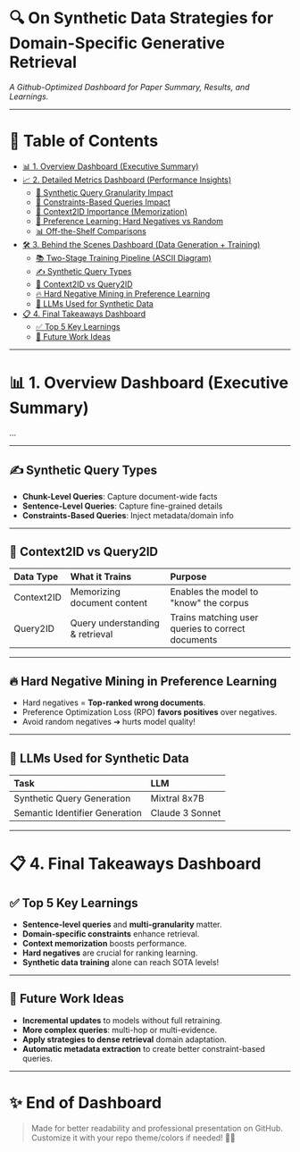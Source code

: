 # 🔍 On Synthetic Data Strategies for Domain-Specific Generative Retrieval

_A Github-Optimized Dashboard for Paper Summary, Results, and Learnings._

---

# 📑 Table of Contents
- [📊 1. Overview Dashboard (Executive Summary)](#-1-overview-dashboard-executive-summary)
- [📈 2. Detailed Metrics Dashboard (Performance Insights)](#-2-detailed-metrics-dashboard-performance-insights)
  - [🧪 Synthetic Query Granularity Impact](#-synthetic-query-granularity-impact)
  - [🧪 Constraints-Based Queries Impact](#-constraints-based-queries-impact)
  - [🧪 Context2ID Importance (Memorization)](#-context2id-importance-memorization)
  - [🧪 Preference Learning: Hard Negatives vs Random](#-preference-learning-hard-negatives-vs-random)
  - [📊 Off-the-Shelf Comparisons](#-off-the-shelf-comparisons)
- [🛠️ 3. Behind the Scenes Dashboard (Data Generation + Training)](#️-3-behind-the-scenes-dashboard-data-generation--training)
  - [📚 Two-Stage Training Pipeline (ASCII Diagram)](#-two-stage-training-pipeline-ascii-diagram)
  - [✍️ Synthetic Query Types](#️-synthetic-query-types)
  - [🧠 Context2ID vs Query2ID](#-context2id-vs-query2id)
  - [🔥 Hard Negative Mining in Preference Learning](#-hard-negative-mining-in-preference-learning)
  - [🧠 LLMs Used for Synthetic Data](#-llms-used-for-synthetic-data)
- [📋 4. Final Takeaways Dashboard](#-4-final-takeaways-dashboard)
  - [✅ Top 5 Key Learnings](#-top-5-key-learnings)
  - [🚀 Future Work Ideas](#-future-work-ideas)

---

# 📊 1. Overview Dashboard (Executive Summary)

...


---

## ✍️ Synthetic Query Types
- **Chunk-Level Queries**: Capture document-wide facts
- **Sentence-Level Queries**: Capture fine-grained details
- **Constraints-Based Queries**: Inject metadata/domain info

---

## 🧠 Context2ID vs Query2ID

| Data Type | What it Trains | Purpose |
|:---------|:---------------|:--------|
| Context2ID | Memorizing document content | Enables the model to "know" the corpus |
| Query2ID | Query understanding & retrieval | Trains matching user queries to correct documents |

---

## 🔥 Hard Negative Mining in Preference Learning
- Hard negatives = **Top-ranked wrong documents**.
- Preference Optimization Loss (RPO) **favors positives** over negatives.
- Avoid random negatives ➔ hurts model quality!

---

## 🧠 LLMs Used for Synthetic Data
| Task | LLM |
|:----|:---|
| Synthetic Query Generation | Mixtral 8x7B |
| Semantic Identifier Generation | Claude 3 Sonnet |

---

# 📋 4. Final Takeaways Dashboard

## ✅ Top 5 Key Learnings
- **Sentence-level queries** and **multi-granularity** matter.
- **Domain-specific constraints** enhance retrieval.
- **Context memorization** boosts performance.
- **Hard negatives** are crucial for ranking learning.
- **Synthetic data training** alone can reach SOTA levels!

---

## 🚀 Future Work Ideas
- **Incremental updates** to models without full retraining.
- **More complex queries**: multi-hop or multi-evidence.
- **Apply strategies to dense retrieval** domain adaptation.
- **Automatic metadata extraction** to create better constraint-based queries.

---

# ✨ End of Dashboard

> Made for better readability and professional presentation on GitHub.  
> Customize it with your repo theme/colors if needed! 🎨🚀
